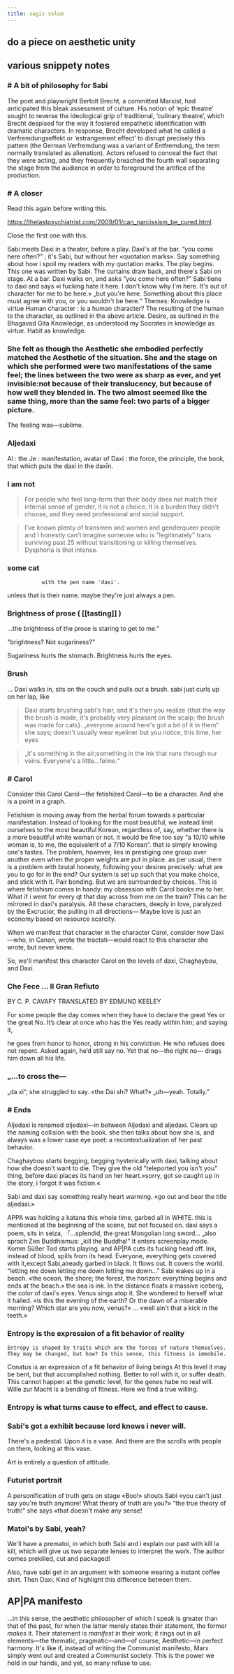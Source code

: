 ```yaml
---
title: sagis solum
---
```


## do a piece on aesthetic unity
## various snippety notes
### # A bit of philosophy for Sabi 
The poet and playwright Bertolt Brecht, a committed Marxist, had anticipated this bleak assessment of culture. His notion of ‘epic theatre’ sought to reverse the ideological grip of traditional, ‘culinary theatre’, which Brecht despised for the way it fostered empathetic identification with dramatic characters. In response, Brecht developed what he called a Verfremdungseffekt or ‘estrangement effect’ to disrupt precisely this pattern (the German Verfremdung was a variant of Entfremdung, the term normally translated as alienation). Actors refused to conceal the fact that they were acting, and they frequently breached the fourth wall separating the stage from the audience in order to foreground the artifice of the production.
### # A closer 
Read this again before writing this.

https://thelastpsychiatrist.com/2009/01/can_narcissism_be_cured.html

Close the first one with this. 

Sabi meets Daxi in a theater, before a play. Daxi's at the bar.
    “you come here often?” ; it's Sabi, but without her «quotation marks». Say something about how i spoil my readers with my quotation marks.
    The play begins. This one was written by Sabi. The curtains draw back, and there's Sabi on stage. At a bar. Daxi walks on, and asks “you come here often?”
    Sabi tiene to daxi and says «i fucking hate it here. I don't know why I'm here. It's out of character for me to be here.»
    „but you're here. Something about this place must agree with you, or you wouldn't be here.“
    Themes:
    Knowledge is virtue
    Human character : is a human character? The resulting of the human to the character, as outlined in the above article.
    Desire, as outlined in the Bhagavad Gita 
    Knowledge, as understood my Socrates in knowledge as virtue.
    Habit as knowledge.
### She felt as though the Aesthetic she embodied perfectly matched the Aesthetic of the situation. She and the stage on which she performed were two manifestations of the same feel; the lines between the two were as sharp as ever, and yet invisible:not because of their translucency, but because of how well they blended in. The two almost seemed like the same thing, more than the same feel: two parts of a bigger picture.
The feeling was—sublime.
### Aljedaxi  
Al : the
Je : manifestation, avatar of
Daxi : the force, the principle, the book, that which puts the daxi in the daxīn.
### I am not
>For people who feel long-term that their body does not match their internal sense of gender, it is not a choice. It is a burden they didn't choose, and they need professional and social support.

>I've known plenty of transmen and women
>and genderqueer people and I honestly
>can't imagine someone who is
>"legitimately" trans surviving past 25
>without transitioning or killing
>themselves. Dysphoria is that intense.
### some cat
               with the pen name 'daxi'. 
unless that is their name.
   maybe
  they're just always a pen.
### Brightness of prose ( [[tasting]] ) 
…the brightness of the prose is staring to get to me."

"brightness? Not sugariness?" 

Sugariness hurts the stomach. Brightness hurts the eyes.
### Brush  
… Daxi walks in, sits on the couch and pulls out a brush. sabi just curls up on her lap, like
> Daxi starts brushing sabi's hair, and it's then you realize {that the way the brush is made, it's probably very pleasant on the scalp; the brush was made for cats}. „everyone around here's got a bit of it in them“ she says; doesn't usually wear eyeliner but you notice, this time, her eyes

> „it's something in the air;something in the ink that runs through our veins. Everyone's a little…feline.“
### # Carol  
Consider this Carol Carol—the fetishized Carol—to be a character. And she is a point in a graph.

Fetishism is moving away from the herbal forum towards a particular manifestation. Instead of looking for the most beautiful, we instead limit ourselves to the most beautiful Korean, regardless of, say, whether there is a more beautiful white woman or not.
    it would be fine too say “a 10/10 white woman is, to me, the equivalent of a 7/10 Korean”. that is simply knowing one's tastes. The problem, however, lies in prestiging one group over another even when the proper weights are put in place.
    as per usual, there is a problem with brutal honesty, following your desires precisely: what are you to go for in the end? Our system is set up such that you make choice, and stick with it. 
    Pair bonding. But we are surrounded by choices. This is where fetishism comes in handy: my obsession with Carol books me to her. What if i went for every qt that day across from me on the train? This can be mirrored in daxi's paralysis. All these characters, deeply in love, paralyzed by the Excrucior, the pulling in all directions—
    Maybe love is just an economy based on resource scarcity. 


When we manifest that character in the character Carol, consider how Daxi—who, in Canon, wrote the tractati—would react to this character she wrote, but never knew. 

So, we'll manifest this character Carol on the levels of daxi, Chaghaybou, and Daxi.
### Che Fece ... Il Gran Refiuto 
BY C. P. CAVAFY
TRANSLATED BY EDMUND KEELEY

For some people the day comes
when they have to declare the great Yes
or the great No. It’s clear at once who has the Yes
ready within him; and saying it,

he goes from honor to honor, strong in his conviction.
He who refuses does not repent. Asked again,
he’d still say no. Yet that no—the right no—
drags him down all his life.
### „…to cross the—
„da xi“, she struggled to say.
«the Dai shi? What?» 
„uh—yeah. Totally.”
### # Ends 
Aljedaxi is renamed αljedaxi—in between
Aljedaxi and        aljedaxi. Clears up the naming collision with the book.
    she then talks about how she is, and always was a lower case eye poet: a recontextualization of her past behavior. 

Chaghaybou starts begging, begging hysterically with daxi, talking about how she doesn't want to die. They give the old "teleported you isn't you" thing, before daxi places its hand on her heart.»sorry, got so caught up in the story, i forgot it was fiction.«

Sabi and daxi say something really heart warming. «go out and bear the title aljedaxi.»

APPA was holding a katana this whole time, garbed all in WHITE. this is mentioned at the beginning of the scene, but not focused on. 
daxi says a poem, sits in seiza,
      「…splendid, the great Mongolian long sword…
      „also sprach Zen Buddhismus:
      „kill the Buddha!“
      It enters screenplay mode.
      Komm Süßer Tod starts playing. 
and AP|PA cuts its fucking head off. 
Ink, instead of blood, spills from its head. Everyone, everything gets covered with it,except Sabi,already garbed in black. It flows out. It covers the world. 
       “letting me down letting me down letting me down…”
       Sabi wakes up in a beach. «the ocean, the shore; the forest, the horizon: everything begins and ends at the beach.» the sea is ink. In the distance floats a massive iceberg, the color of daxi's eyes. Venus sings atop it. She wondered to herself what it hailed. 
       «is this the evening of the earth? Or the dawn of a miserable morning? Which star are you now, venus?» 
      … 
       «well ain't that a kick in the teeth.»
### Entropy is the expression of a fit behavior of reality
    Entropy is shaped by traits which are the forces of nature themselves. They may be changed, but how? In this sense, this fitness is immobile. 
Conatus is an expression of a fit behavior of living beings
     At this level it may be bent, but that accomplished nothing. Better to roll with it, or suffer death. This cannot happen at the genetic level, for the genes habe no real will. 
Wille zur Macht is a bending of fitness.
     Here we find a true willing.
### Entropy is what turns cause to effect, and effect to cause.
### Sabi's got a exhibit because lord knows i never will.
There's a pedestal. Upon it is a vase. And there are the scrolls with people on them, looking at this vase. 

Art is entirely a question of attitude.
### Futurist portrait 
A personification of truth gets on stage
 «Boo!» shouts Sabi «you can't just say you're truth anymore! What theory of truth are you?» 
 “the true theory of truth!” she says
 «that doesn't make any sense!
### Matoi's by Sabi, yeah? 
We'll have a prematoi, in which both Sabi and i explain our past with kill la kill, which will give us two separate lenses to interpret the work. The author comes prekilled, cut and packaged! 

Also, have sabi get in an argument with someone wearing a instant coffee shirt.
Then Daxi. Kind of highlight this difference between them.
###
## AP|PA manifesto 

…in this sense, the aesthetic philosopher of which I speak is greater than that of the past, for when the latter merely states their statement, the former *makes* it. Their statement is *manifest* in their work; it rings out in all elements—the thematic, pragmatic—and—of course, Aesthetic—in perfect harmony. 
It's like if, instead of writing the Communist manifesto, Marx simply went out and created a Communist society. This is the power we hold in our hands, and yet, so many refuse to use.
